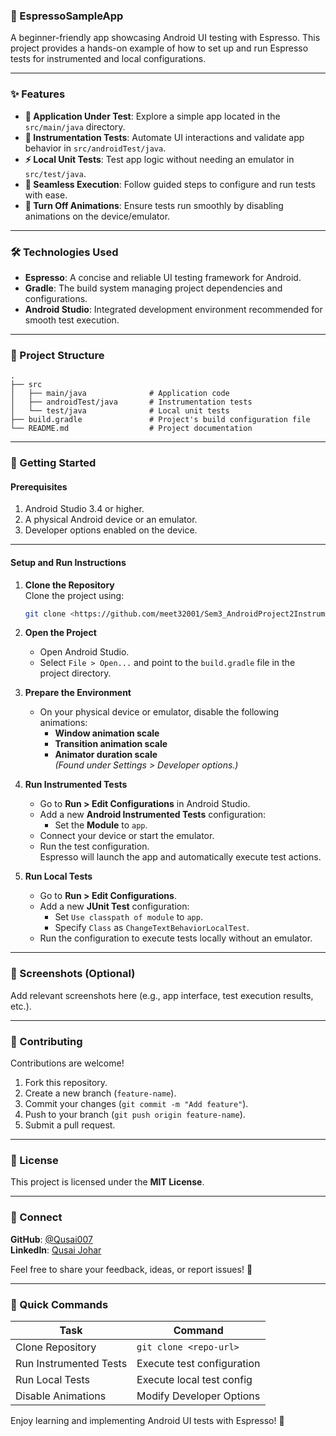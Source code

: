 ### 📱 EspressoSampleApp
A beginner-friendly app showcasing Android UI testing with Espresso. This project provides a hands-on example of how to set up and run Espresso tests for instrumented and local configurations.

---

### ✨ Features
- **📱 Application Under Test**: Explore a simple app located in the `src/main/java` directory.
- **🧪 Instrumentation Tests**: Automate UI interactions and validate app behavior in `src/androidTest/java`.
- **⚡ Local Unit Tests**: Test app logic without needing an emulator in `src/test/java`.
- **🚀 Seamless Execution**: Follow guided steps to configure and run tests with ease.
- **🔄 Turn Off Animations**: Ensure tests run smoothly by disabling animations on the device/emulator.

---

### 🛠️ Technologies Used
- **Espresso**: A concise and reliable UI testing framework for Android.
- **Gradle**: The build system managing project dependencies and configurations.
- **Android Studio**: Integrated development environment recommended for smooth test execution.

---

### 📂 Project Structure
```
.
├── src
│   ├── main/java              # Application code
│   ├── androidTest/java       # Instrumentation tests
│   └── test/java              # Local unit tests
├── build.gradle               # Project's build configuration file
└── README.md                  # Project documentation
```

---

### 🚀 Getting Started

#### **Prerequisites**
1. Android Studio 3.4 or higher.
2. A physical Android device or an emulator.
3. Developer options enabled on the device.

---

#### **Setup and Run Instructions**

1. **Clone the Repository**  
   Clone the project using:
   ```bash
   git clone <https://github.com/meet32001/Sem3_AndroidProject2InstrumentedTesting.git>
   ```

2. **Open the Project**
   - Open Android Studio.
   - Select `File > Open...` and point to the `build.gradle` file in the project directory.

3. **Prepare the Environment**
   - On your physical device or emulator, disable the following animations:
      - **Window animation scale**
      - **Transition animation scale**
      - **Animator duration scale**  
        *(Found under Settings > Developer options.)*

4. **Run Instrumented Tests**
   - Go to **Run > Edit Configurations** in Android Studio.
   - Add a new **Android Instrumented Tests** configuration:
      - Set the **Module** to `app`.
   - Connect your device or start the emulator.
   - Run the test configuration.  
     Espresso will launch the app and automatically execute test actions.

5. **Run Local Tests**
   - Go to **Run > Edit Configurations**.
   - Add a new **JUnit Test** configuration:
      - Set `Use classpath of module` to `app`.
      - Specify `Class` as `ChangeTextBehaviorLocalTest`.
   - Run the configuration to execute tests locally without an emulator.

---

### 📸 Screenshots (Optional)

Add relevant screenshots here (e.g., app interface, test execution results, etc.).

---

### 🤝 Contributing
Contributions are welcome!
1. Fork this repository.
2. Create a new branch (`feature-name`).
3. Commit your changes (`git commit -m "Add feature"`).
4. Push to your branch (`git push origin feature-name`).
5. Submit a pull request.

---

### 📄 License
This project is licensed under the **MIT License**.

---

### 💬 Connect
**GitHub**: [@Qusai007](https://github.com/Qusai007)  
**LinkedIn**: [Qusai Johar](https://www.linkedin.com/in/qusai-johar/)

Feel free to share your feedback, ideas, or report issues! 🚀

---

### 🔗 Quick Commands

| **Task**                | **Command**                  |
|-------------------------|------------------------------|
| Clone Repository        | `git clone <repo-url>`      |
| Run Instrumented Tests  | Execute test configuration  |
| Run Local Tests         | Execute local test config   |
| Disable Animations      | Modify Developer Options    |

Enjoy learning and implementing Android UI tests with Espresso! 🎉